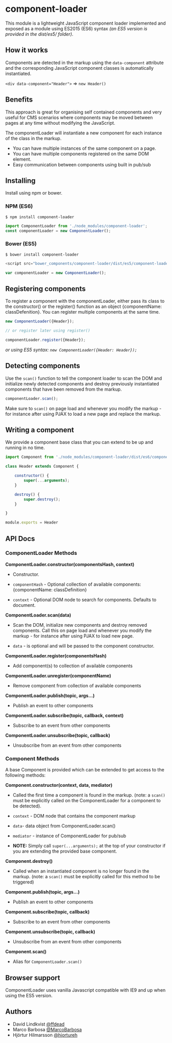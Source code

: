 # component-loader

This module is a lightweight JavaScript component loader implemented and exposed as a module using ES2015 (ES6) syntax _(an ES5 version is provided in the dist/es5/ folder)_.


## How it works
Components are detected in the markup using the `data-component` attribute and the corresponding JavaScript component classes is automatically instantiated.

`<div data-component="Header">` => `new Header()`


## Benefits
This approach is great for organising self contained components and very useful for CMS scenarios where components may be moved between pages at any time without modifying the JavaScript.

The componentLoader will instantiate a new component for each instance of the class in the markup.

* You can have multiple instances of the same component on a page.
* You can  have multiple components registered on the same DOM element.
* Easy communication between components using built in pub/sub



## Installing
Install using npm or bower.

### NPM (ES6)
`$ npm install component-loader`

```JavaScript
import ComponentLoader from './node_modules/component-loader';
const componentLoader = new ComponentLoader();
```

### Bower (ES5)
`$ bower install component-loader`

```JavaScript
<script src="bower_components/component-loader/dist/es5/component-loader.es5.min.js"></script>
```

```JavaScript
var componentLoader = new ComponentLoader();
```


## Registering components
 
To register a component with the componentLoader, either pass its class to the constructor() or the register() function as an object {componentName: classDefenition}. You can register multiple components at the same time.
 
```JavaScript
new ComponentLoader({Header}); 

// or register later using register()

componentLoader.register({Header});
```

_or using ES5 syntax: ```new ComponentLoader({Header: Header});```_


## Detecting components
Use the `scan()` function to tell the component loader to scan the DOM and initialize newly detected components and destroy previously instantiated components that have been removed from the markup. 

```JavaScript
componentLoader.scan();
```

Make sure to `scan()` on page load and whenever you modify the markup - for instance after using PJAX to load a new page and replace the markup.



## Writing a component
We provide a component base class that you can extend to be up and running in no time.

```JavaScript
import Component from './node_modules/component-loader/dist/es6/component';

class Header extends Component {

	constructor() {
		super(...arguments);
	}

	destroy() {
		super.destroy();
	}

}

module.exports = Header
```



## API Docs

### ComponentLoader Methods

**ComponentLoader.constructor(componentsHash, context)**
- Constructor. 

- `componentHash` - Optional collection of available components: {componentName: classDefinition}
- `context` - Optional DOM node to search for components. Defaults to document.


**ComponentLoader.scan(data)** 
- Scan the DOM, initialize new components and destroy removed components. Call this on page load and whenever you modify the markup - for instance after using PJAX to load new page.

- `data` - is optional and will be passed to the component constructor.

**ComponentLoader.register(componentsHash)**
- Add component(s) to collection of available components

**ComponentLoader.unregister(componentName)**
- Remove component from collection of available components

**ComponentLoader.publish(topic, args...)**
- Publish an event to other components

**ComponentLoader.subscribe(topic, callback, context)**
- Subscribe to an event from other components

**ComponentLoader.unsubscribe(topic, callback)**
- Unsubscribe from an event from other components



### Component Methods

A base Component is provided which can be extended to get access to the following methods:

**Component.constructor(context, data, mediator)**
- Called the first time a component is found in the markup. (note: a `scan()` must be explicitly called on the ComponentLoader for a component to be detected). 

- `context` - DOM node that contains the component markup
- `data`- data object from ComponentLoader.scan()
- `mediator` - instance of ComponentLoader for pub/sub
- **NOTE:** Simply call `super(...arguments);` at the top of your constructor if you are extending the provided base component.


**Component.destroy()**
- Called when an instantiated component is no longer found in the markup. (note: a `scan()` must be explicitly called for this method to be triggered)

**Component.publish(topic, args...)**
- Publish an event to other components

**Component.subscribe(topic, callback)**
- Subscribe to an event from other components

**Component.unsubscribe(topic, callback)**
- Unsubscribe from an event from other components

**Component.scan()**
- Alias for `ComponentLoader.scan()`



## Browser support
ComponentLoader uses vanilla Javascript compatible with IE9 and up when using the ES5 version.


## Authors
- David Lindkvist [@ffdead](https://twitter.com/ffdead)
- Marco Barbosa [@MarcoBarbosa](https://twitter.com/MarcoBarbosa)
- Hjörtur Hilmarsson [@hjortureh](https://twitter.com/hjortureh)